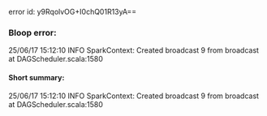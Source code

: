 error id: y9RqolvOG+I0chQ01R13yA==
### Bloop error:

25/06/17 15:12:10 INFO SparkContext: Created broadcast 9 from broadcast at DAGScheduler.scala:1580
#### Short summary: 

25/06/17 15:12:10 INFO SparkContext: Created broadcast 9 from broadcast at DAGScheduler.scala:1580